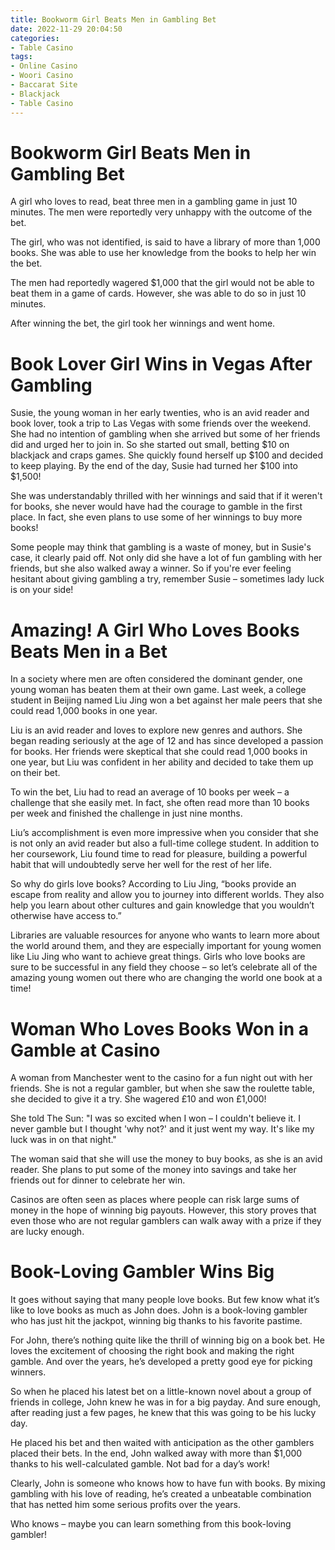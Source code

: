 ```yaml
---
title: Bookworm Girl Beats Men in Gambling Bet
date: 2022-11-29 20:04:50
categories:
- Table Casino
tags:
- Online Casino
- Woori Casino
- Baccarat Site
- Blackjack
- Table Casino
---
```



#  Bookworm Girl Beats Men in Gambling Bet

A girl who loves to read, beat three men in a gambling game in just 10 minutes. The men were reportedly very unhappy with the outcome of the bet.

The girl, who was not identified, is said to have a library of more than 1,000 books. She was able to use her knowledge from the books to help her win the bet.

The men had reportedly wagered $1,000 that the girl would not be able to beat them in a game of cards. However, she was able to do so in just 10 minutes.

After winning the bet, the girl took her winnings and went home.

#  Book Lover Girl Wins in Vegas After Gambling

Susie, the young woman in her early twenties, who is an avid reader and book lover, took a trip to Las Vegas with some friends over the weekend. She had no intention of gambling when she arrived but some of her friends did and urged her to join in. So she started out small, betting $10 on blackjack and craps games. She quickly found herself up $100 and decided to keep playing. By the end of the day, Susie had turned her $100 into $1,500!

She was understandably thrilled with her winnings and said that if it weren't for books, she never would have had the courage to gamble in the first place. In fact, she even plans to use some of her winnings to buy more books!

Some people may think that gambling is a waste of money, but in Susie's case, it clearly paid off. Not only did she have a lot of fun gambling with her friends, but she also walked away a winner. So if you're ever feeling hesitant about giving gambling a try, remember Susie – sometimes lady luck is on your side!

#  Amazing! A Girl Who Loves Books Beats Men in a Bet 

In a society where men are often considered the dominant gender, one young woman has beaten them at their own game. Last week, a college student in Beijing named Liu Jing won a bet against her male peers that she could read 1,000 books in one year.

Liu is an avid reader and loves to explore new genres and authors. She began reading seriously at the age of 12 and has since developed a passion for books. Her friends were skeptical that she could read 1,000 books in one year, but Liu was confident in her ability and decided to take them up on their bet.

To win the bet, Liu had to read an average of 10 books per week – a challenge that she easily met. In fact, she often read more than 10 books per week and finished the challenge in just nine months.

Liu’s accomplishment is even more impressive when you consider that she is not only an avid reader but also a full-time college student. In addition to her coursework, Liu found time to read for pleasure, building a powerful habit that will undoubtedly serve her well for the rest of her life.

So why do girls love books? According to Liu Jing, “books provide an escape from reality and allow you to journey into different worlds. They also help you learn about other cultures and gain knowledge that you wouldn’t otherwise have access to.”

Libraries are valuable resources for anyone who wants to learn more about the world around them, and they are especially important for young women like Liu Jing who want to achieve great things. Girls who love books are sure to be successful in any field they choose – so let’s celebrate all of the amazing young women out there who are changing the world one book at a time!

#  Woman Who Loves Books Won in a Gamble at Casino 

A woman from Manchester went to the casino for a fun night out with her friends. She is not a regular gambler, but when she saw the roulette table, she decided to give it a try. She wagered £10 and won £1,000!

She told The Sun: "I was so excited when I won – I couldn't believe it. I never gamble but I thought 'why not?' and it just went my way. It's like my luck was in on that night."

The woman said that she will use the money to buy books, as she is an avid reader. She plans to put some of the money into savings and take her friends out for dinner to celebrate her win.

Casinos are often seen as places where people can risk large sums of money in the hope of winning big payouts. However, this story proves that even those who are not regular gamblers can walk away with a prize if they are lucky enough.

#  Book-Loving Gambler Wins Big

It goes without saying that many people love books. But few know what it’s like to love books as much as John does. John is a book-loving gambler who has just hit the jackpot, winning big thanks to his favorite pastime.

For John, there’s nothing quite like the thrill of winning big on a book bet. He loves the excitement of choosing the right book and making the right gamble. And over the years, he’s developed a pretty good eye for picking winners.

So when he placed his latest bet on a little-known novel about a group of friends in college, John knew he was in for a big payday. And sure enough, after reading just a few pages, he knew that this was going to be his lucky day.

He placed his bet and then waited with anticipation as the other gamblers placed their bets. In the end, John walked away with more than $1,000 thanks to his well-calculated gamble. Not bad for a day’s work!

Clearly, John is someone who knows how to have fun with books. By mixing gambling with his love of reading, he’s created a unbeatable combination that has netted him some serious profits over the years.

Who knows – maybe you can learn something from this book-loving gambler!